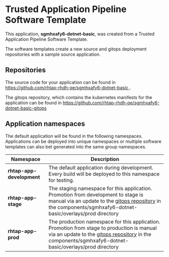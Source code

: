 # Trusted Application Pipeline Software Template

This application, **sgmhxafy6-dotnet-basic**, was created from a Trusted Application Pipeline Software Template.

The software templates create a new source and gitops deployment repositories with a sample source application. 

## Repositories

The source code for your application can be found in [https://github.com/rhtap-rhdh-qe/sgmhxafy6-dotnet-basic ](https://github.com/rhtap-rhdh-qe/sgmhxafy6-dotnet-basic ).
 
The gitops repository, which contains the kubernetes manifests for the application can be found in 
[https://github.com/rhtap-rhdh-qe/sgmhxafy6-dotnet-basic-gitops ](https://github.com/rhtap-rhdh-qe/sgmhxafy6-dotnet-basic-gitops ) 

## Application namespaces 

The default application will be found in the following namespaces. Applications can be deployed into unique namespaces or multiple software templates can also bet generated into the same group namespaces.  

|  Namespace   |  Description   |  
| -------- | -------- |   
| **rhtap-app-development** | The default application during development. Every build will be deployed to this namespace for testing. | 
| **rhtap-app-stage** | The staging namespace for this application. Promotion from development to stage is manual via an update to the [gitops repository](https://github.com/rhtap-rhdh-qe/sgmhxafy6-dotnet-basic-gitops ) in the components/sgmhxafy6-dotnet-basic/overlays/prod directory |  
| **rhtap-app-prod** | The production namespace for this application. Promotion from stage to production is manual via an update to the [gitops repository](https://github.com/rhtap-rhdh-qe/sgmhxafy6-dotnet-basic-gitops ) in the components/sgmhxafy6-dotnet-basic/overlays/prod directory | 